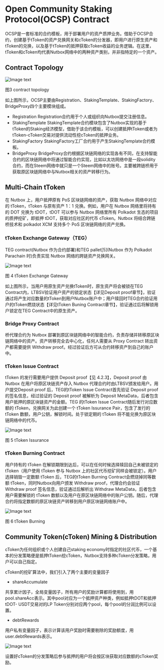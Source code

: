 # Open Community Staking Protocol(OCSP) Contract

OCSP是一套标准的合约模板，用于部署用户的资产质押业务。借助于OCSP合约，创建基于tToken的资产兑换网关和cToken的分发器，即用户进行原生资产和tToken的兑换，以及基于tToken的抵押获取cToken收益的业务逻辑。在这里，tToken和cToken均代表Nutbox网络中的两种资产类别，并非指特定的一个资产。

## Contract Topology

 ![Image text](http://wherein.mobi/wp-content/uploads/2021/03/contract-topology.png)
 
 图3 contract topology

如上图所示，OCSP主要由Registration、StakingTemplate、StakingFactory、BridgeProxy四个主要模块组成。
* Registration
Registration合约用于个人或组织向Nutbox提交注册信息。
* StakingTemplate
StakingTemplate合约模块包含了Nutbox实现的基于tToken的Staking经济模型，借助于该合约模板，可以创建抵押tToken或者为tToken-cToken交易对提供流动性挖cToken的抵押业务。
* StakingFactory
StakingFactory工厂合约用于产生StakingTemplate合约模板。
* BridgeProxy
BridgeProxy合约根据区块链网络的实现各有不同，在支持智能合约的区块链网络中将通过智能合约实现，比如以太坊网络中是一段solidity合约，而在Steem网络中就只是一个Steem网络中的账号。主要被跨链桥用于获取原区块链网络中与Nutbox相关的资产转移行为。

## Multi-Chain tToken

在 Nutbox 上，用户抵押原有 PoS 区块链网络的资产，获取 Nutbox 网络中对应的 tToken，tToken 与原有资产 1：1 兑换。例如，用户在 Nutbox 网络里将持有的 DOT 兑换为 tDOT，tDOT 可以参与 Nutbox 网络里所有 Polkadot 生态的项目的质押挖矿，即抵押 tDOT，获取对应社区的代币 cToken。Nutbox 将结合跨链桥技术和 polkadot XCM 支持多个 PoS 区块链网络的资产兑换。

### tToken Exchange Gateway（TEG）

TEG contract(Nutbox 作为合约部署)和TEG pallet[5](Nutbox 作为 Polkadot Parachain 时)负责实现 Nutbox 网络的跨链资产兑换网关。

 ![Image text](http://wherein.mobi/wp-content/uploads/2021/03/tToken-exchange-gateway.png)
 
 图 4 tToken Exchange Gateway

如上图所示，当用户用原生资产兑换tToken时，原生资产将会被锁在TEG Contract内，LTBSV验证用户资产的锁定状态【详见Deposit proof章节】，验证通过将产生对应数量的tToken到用户Nutbox账户中；用户赎回时TEG合约验证用户的tToken燃烧状态【详见tToken Buning Contract章节】，验证通过后将解锁用户锁定在TEG Contract中的原生资产。

### Bridge Proxy Contract

桥代理合约为 Nutbox 部署到原区块链网络中的智能合约，负责存储并转移原区块链网络中的资产。资产转移完全去中心化，任何人需要从 Proxy Contract 转出资产都需要提供 Withdraw proof。经过验证后方可从合约转移资产到自己的账户中。

### tToken Issue Contract

tToken 的发行需要用户提供 Deposit proof【见 4.2.3】，Deposit proof 由 Nutbox 在用户将原区块链资产存入 Nutbox 代理合约时由LTBSV颁发给用户。用户提交Deposit proof 后，TEG的tToken Issue Contract首先验证 Deposit proof 的签名信息，经过验证的 Deposit proof 被解析为 Deposit MetaData，后者包含用户抵押的原区块链资产的金额。TEG 的tToken Issue Contract随后发行对应数额的 tToken，兑换网关为此创建一个 tToken Issurance Pair，包含了发行的 tToken 数额，用户公钥，解锁时间。处于锁定期的 tToken 将不能兑换为原区块链网络中的代币。

 ![Image text](http://wherein.mobi/wp-content/uploads/2021/03/tToken-issue.png)
 
 图 5 tToken Issurance

### tToken Burning Contract

用户持有的 tToken 在解锁期限到达后，可以在任何时候选择赎回自己未被锁定的 tToken（用户使用 tToken 参与 Nutbox 上的社区代币挖矿同样会被锁定）。用户选择销毁一定数额 tToken 后，TEG的tToken Burning Contract会燃烧掉同等数额 tToken，同时Nutbox向用户颁发 Withdraw proof，代理合约会验证 Withdraw proof 签名信息，验证通过后解析出 Withdraw MetaData，后者包含用户需要解锁的 tToken 数额以及用户在原区块链网络中的账户公钥。随后，代理合约将指定数额的原区块链资产转移到用户原区块链网络账户中。

 ![Image text](http://wherein.mobi/wp-content/uploads/2021/03/tToken-Buning.png)
 
 图 6 tToken Burning

## Community Token(cToken) Mining & Distribution

cToken为任何组织或个人创建自己staking economy时指定的社区代币，一个基本的分发策略便是抵押tToken挖cToken，Nutbox支持多种cToken分发策略，用户可以自己指定。

cToken的挖矿算法中，我们引入了两个主要的变量因子

* shareAccumulate

共享累计因子，全局变量因子，所有用户的奖励计算都将使用到，用pool.shareAcc表示。其中pool对应为一个抵押资产种类，例如抵押tDOT和抵押tDOT- USDT交易对的LP Token分别对应两个pool，每个pool的分润比例可以设置。

* debtRewards

用户私有变量因子，表示计算该用户奖励时需要剔除的奖励额度，用user.debtRewards表示。

 ![Image text](http://wherein.mobi/wp-content/uploads/2021/03/math01.png)

设置好cToken的分发策略后参与抵押的用户将会按区块获取对应数额的cToken奖励。
